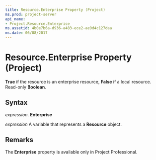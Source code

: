 ```yaml
---
title: Resource.Enterprise Property (Project)
ms.prod: project-server
api_name:
- Project.Resource.Enterprise
ms.assetid: 4b0e7b6a-d936-a483-ece2-ae9d4c127daa
ms.date: 06/08/2017
---
```



# Resource.Enterprise Property (Project)

 **True** if the resource is an enterprise resource, **False** if a local resource. Read-only **Boolean**.


## Syntax

 _expression_. **Enterprise**

 _expression_ A variable that represents a **Resource** object.


## Remarks

The **Enterprise** property is available only in Project Professional.


